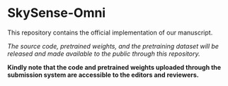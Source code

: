 # SkySense-Omni

This repository contains the official implementation of our manuscript.

*The source code, pretrained weights, and the pretraining dataset will be released and made available to the public through this repository.*

**Kindly note that the code and pretrained weights uploaded through the submission system are accessible to the editors and reviewers.**
